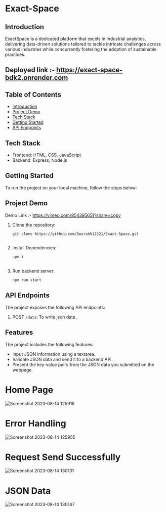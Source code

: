 # Exact-Space



## Introduction


ExactSpace is a dedicated platform that excels in industrial analytics, delivering data-driven solutions tailored to tackle intricate challenges across various industries while concurrently fostering the adoption of sustainable practices.


## Deployed link :- https://exact-space-bdk2.onrender.com

## Table of Contents
- [Introduction](#introduction)
- [Project Demo](#project-demo)
- [Tech Stack](#tech-stack)
- [Getting Started](#getting-started)
- [API Endpoints](#api-endpoints)







## Tech Stack
- Frontend: HTML, CSS, JavaScript
- Backend: Express, Node.js

## Getting Started
To run the project on your local machine, follow the steps below:


## Project Demo
Demo Link :- https://vimeo.com/854395651?share=copy


1. Clone the repository:

   ```bash
   git clone https://github.com/Sourabh12321/Exact-Space.git
  
2. Install Dependencies:

   ```bash
   npm i 
  
3. Run backend server:

   ```bash
   npm run start

## API Endpoints


The project exposes the following API endpoints:

1. POST `/data`: To write json data .

## Features
The project includes the following features:
- Input JSON information using a textarea.
- Validate JSON data and send it to a backend API.
- Present the key-value pairs from the JSON data you submitted on the webpage.

# Home Page

![Screenshot 2023-08-14 125918](https://github.com/Sourabh12321/Exact-Space/assets/112754483/067fb84a-079a-4819-8a63-84400939b64e)

# Error Handling

![Screenshot 2023-08-14 125955](https://github.com/Sourabh12321/Exact-Space/assets/112754483/85c004d2-5a9a-4ceb-b8e7-d637f7fa8b02)


# Request Send Successfully

![Screenshot 2023-08-14 130131](https://github.com/Sourabh12321/Exact-Space/assets/112754483/4b02f190-4880-40b9-af14-420d7a8a50e7)


# JSON Data

![Screenshot 2023-08-14 130147](https://github.com/Sourabh12321/Exact-Space/assets/112754483/e7ad2fb8-fd66-42ad-92de-f476441b2acf)
